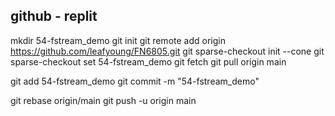 ## github - replit

mkdir 54-fstream_demo
git init
git remote add origin https://github.com/leafyoung/FN6805.git
git sparse-checkout init --cone
git sparse-checkout set 54-fstream_demo
git fetch
git pull origin main

git add 54-fstream_demo
git commit -m "54-fstream_demo"

git rebase origin/main
git push -u origin main